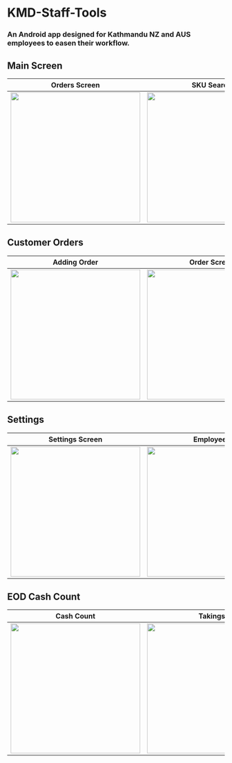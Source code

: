 # KMD-Staff-Tools
### An Android app designed for Kathmandu NZ and AUS employees to easen their workflow.

## Main Screen
| Orders Screen | SKU Search | Tools Screen |
|---|---|---|
| <img src="https://github.com/user-attachments/assets/7873516b-1074-4058-9397-cf77607a5258" width="300"> | <img src="https://github.com/user-attachments/assets/3173f739-cd99-44c0-8c51-e645153e6539" width="300"> | <img src="https://github.com/user-attachments/assets/0f4bf121-78e1-4729-9099-6757115445c6" width="300"> |

## Customer Orders
| Adding Order | Order Screen | Adding Item to Order |
|---|---|---|
| <img src="https://github.com/user-attachments/assets/1ee9cc7d-0fcc-4b73-b47d-74b2c49c2c22" width="300"> | <img src="https://github.com/user-attachments/assets/28e47dc0-f069-4c79-b6ab-aeadaa24af9c" width="300"> | <img src="https://github.com/user-attachments/assets/febf3255-007e-4e0f-8906-32a32937ff53" width="300"> |

## Settings
| Settings Screen | Employees | Appearance |
|---|---|---|
| <img src="https://github.com/user-attachments/assets/b0708817-1038-43fd-86cc-254f8c6e9547" width="300"> | <img src="https://github.com/user-attachments/assets/4f25326e-aa65-4d71-9996-80038e6e1a8d" width="300"> | <img src="https://github.com/user-attachments/assets/b3760cc1-68df-4351-baf4-7815e261ff49" width="300"> |

## EOD Cash Count
| Cash Count | Takings | Remaining Float |
|---|---|---|
| <img src="https://github.com/user-attachments/assets/3d563f39-e7e4-4582-b6e9-b696acf3f0a2" width="300"> | <img src="https://github.com/user-attachments/assets/c3dee497-b99a-4cab-9b5a-9d0c9d107674" width="300"> | <img src="https://github.com/user-attachments/assets/4fa8fea9-c7cb-4ff7-a573-582986072fa9" width="300"> |
